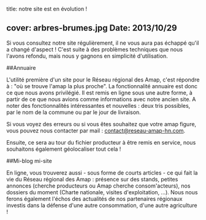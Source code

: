 title: notre site est en évolution !

cover: arbres-brumes.jpg
Date: 2013/10/29
----
Si vous consultez notre site régulièrement, il ne vous aura pas échappé qu'il a changé d'aspect ! C'est suite à des problèmes techniques que nous l'avons refondu, mais nous y gagnons en simplicité d'utilisation. 

##Annuaire
 
L'utilité première d'un site pour le Réseau régional des Amap, c'est répondre à : "où se trouve l'amap la plus proche". La fonctionnalité annuaire  est donc ce que nous avons privilégié.  Il est remis en ligne sous une autre forme, à partir de ce que nous avions comme informations avec notre ancien site. A noter des fonctionnalités intéressantes et nouvelles : deux tris possibles, par le nom de la commune  ou par le jour de livraison.
 
Si vous voyez des erreurs ou si vous êtes souhaitez que votre amap figure, vous pouvez nous contacter par mail : 
contact@reseau-amap-hn.com.

Ensuite, ce sera au tour du fichier producteur à être remis en service, nous souhaitons également géolocaliser tout cela ! 

##Mi-blog mi-site

En ligne, vous trouverez aussi - sous forme de courts articles - ce qui fait la vie du Réseau régional des Amap : présence sur des stands, petites annonces (cherche producteurs ou Amap cherche consom'acteurs), nos dossiers du moment (Charte nationale, visites d'exploitation, ...). Nous nous ferons également l'échos des actualités de nos partenaires régionaux investis dans la défense d'une autre consommation, d'une autre agriculture ! 